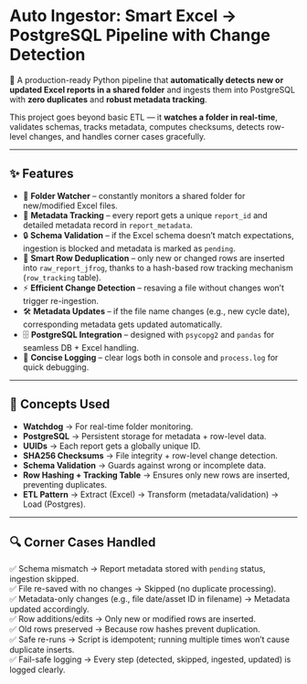 # Auto Ingestor: Smart Excel → PostgreSQL Pipeline with Change Detection

🚀 A production-ready Python pipeline that **automatically detects new or updated Excel reports in a shared folder** and ingests them into PostgreSQL with **zero duplicates** and **robust metadata tracking**.  

This project goes beyond basic ETL — it **watches a folder in real-time**, validates schemas, tracks metadata, computes checksums, detects row-level changes, and handles corner cases gracefully.  

---

## ✨ Features

- 📂 **Folder Watcher** – constantly monitors a shared folder for new/modified Excel files.  
- 🧾 **Metadata Tracking** – every report gets a unique `report_id` and detailed metadata record in `report_metadata`.  
- 🔒 **Schema Validation** – if the Excel schema doesn’t match expectations, ingestion is blocked and metadata is marked as `pending`.  
- 🧮 **Smart Row Deduplication** – only new or changed rows are inserted into `raw_report_jfrog`, thanks to a hash-based row tracking mechanism (`row_tracking` table).  
- ⚡ **Efficient Change Detection** – resaving a file without changes won’t trigger re-ingestion.  
- 🛠 **Metadata Updates** – if the file name changes (e.g., new cycle date), corresponding metadata gets updated automatically.  
- 🗄 **PostgreSQL Integration** – designed with `psycopg2` and `pandas` for seamless DB + Excel handling.  
- 📜 **Concise Logging** – clear logs both in console and `process.log` for quick debugging.  

---

## 🧩 Concepts Used

- **Watchdog** → For real-time folder monitoring.  
- **PostgreSQL** → Persistent storage for metadata + row-level data.  
- **UUIDs** → Each report gets a globally unique ID.  
- **SHA256 Checksums** → File integrity + row-level change detection.  
- **Schema Validation** → Guards against wrong or incomplete data.  
- **Row Hashing + Tracking Table** → Ensures only new rows are inserted, preventing duplicates.  
- **ETL Pattern** → Extract (Excel) → Transform (metadata/validation) → Load (Postgres).  

---

## 🔍 Corner Cases Handled

✅ Schema mismatch → Report metadata stored with `pending` status, ingestion skipped.  
✅ File re-saved with no changes → Skipped (no duplicate processing).  
✅ Metadata-only changes (e.g., file date/asset ID in filename) → Metadata updated accordingly.  
✅ Row additions/edits → Only new or modified rows are inserted.  
✅ Old rows preserved → Because row hashes prevent duplication.  
✅ Safe re-runs → Script is idempotent; running multiple times won’t cause duplicate inserts.  
✅ Fail-safe logging → Every step (detected, skipped, ingested, updated) is logged clearly.  

